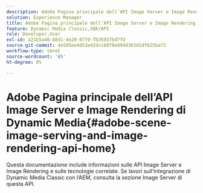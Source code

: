 ```yaml
---
description: Adobe Pagina principale dell’API Image Server e Image Rendering di Dynamic Media
solution: Experience Manager
title: Adobe Pagina principale dell’API Image Server e Image Rendering di Dynamic Media
feature: Dynamic Media Classic,SDK/API
role: Developer,User
exl-id: a21b5a40-88d1-4e20-8770-fb35037bd7fd
source-git-commit: 4e585ee4d53e42dccb078e894d363d1df625ba73
workflow-type: tm+mt
source-wordcount: '65'
ht-degree: 0%

---
```


# Adobe Pagina principale dell’API Image Server e Image Rendering di Dynamic Media{#adobe-scene-image-serving-and-image-rendering-api-home}

Questa documentazione include informazioni sulle API Image Server e Image Rendering e sulle tecnologie correlate. Se lavori sull’integrazione di Dynamic Media Classic con l’AEM, consulta la sezione Image Server di questa API.
